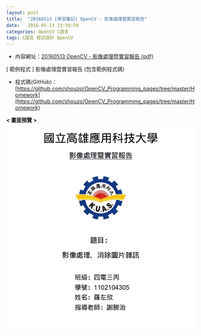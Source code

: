 ```yaml
---
layout: post
title:  "20160513 [學習筆記] OpenCV - 影像處理暨實習報告"
date:   2016-05-13 23:59:59
categories: OpenCV C語言 
tags: C語言 程式設計 OpenCV
---
```





* 內容網址：[20160513 OpenCV - 影像處理暨實習報告 (pdf)](/assets/20160513/20160513OpenCV-Homework.pdf)


[ 範例程式 ] 影像處理暨實習報告 (包含範例程式碼)
* 程式碼(GitHub)：[https://github.com/shouzo/OpenCV_Programming_pages/tree/master/Homework](https://github.com/shouzo/OpenCV_Programming_pages/tree/master/Homework)


**< 畫面預覽 >**
![](/assets/20160513/screen.png)
